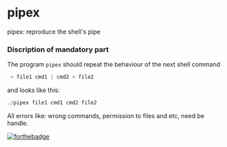 # pipex
  pipex: reproduce the shell's pipe 
  
### Discription of mandatory part
The program ```pipex``` should repeat the behaviour of the next shell command

```c
 < file1 cmd1 | cmd2 > file2 
 ```

and looks like this:

```c
./pipex file1 cmd1 cmd2 file2 
```

All errors like: wrong commands, permission to files and etc, need be handle.

[![forthebadge](https://forthebadge.com/images/badges/made-with-c.svg)](https://forthebadge.com)
